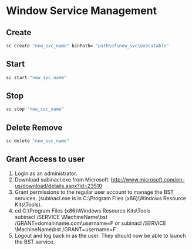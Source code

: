 # Window Service Management

## Create
```cmd
sc create "new_svc_name" binPath= "path\of\new_svc\executable"
```

## Start
```cmd
sc start "new_svc_name"

```

## Stop
```cmd
sc stop "new_svc_name"
```

## Delete Remove
```cmd
sc delete "new_svc_name"
```

## Grant Access to user

1. Login as an administrator.
1. Download subinacl.exe from Microsoft:
http://www.microsoft.com/en-us/download/details.aspx?id=23510
1. Grant permissions to the regular user account to manage the BST services.
(subinacl.exe is in C:\Program Files (x86)\Windows Resource Kits\Tools\).
1. cd C:\Program Files (x86)\Windows Resource Kits\Tools\
subinacl /SERVICE \\MachineName\bst /GRANT=domainname.com\username=F or
subinacl /SERVICE \\MachineName\bst /GRANT=username=F
1. Logout and log back in as the user. They should now be able to launch the BST service.

